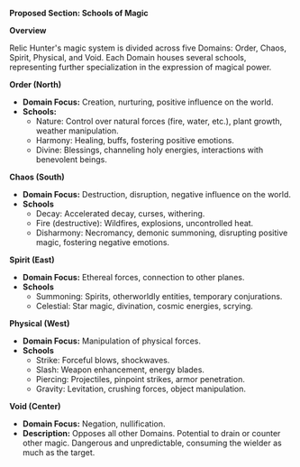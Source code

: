 **Proposed Section: Schools of Magic**

**Overview**

Relic Hunter's magic system is divided across five Domains: Order, Chaos, Spirit, Physical, and Void. Each Domain houses several schools, representing further specialization in the expression of magical power.

**Order (North)**

- **Domain Focus:** Creation, nurturing, positive influence on the world.
- **Schools:**
    - Nature: Control over natural forces (fire, water, etc.), plant growth, weather manipulation.
    - Harmony: Healing, buffs, fostering positive emotions.
    - Divine: Blessings, channeling holy energies, interactions with benevolent beings.

**Chaos (South)**

- **Domain Focus:** Destruction, disruption, negative influence on the world.
- **Schools**
    - Decay: Accelerated decay, curses, withering.
    - Fire (destructive): Wildfires, explosions, uncontrolled heat.
    - Disharmony: Necromancy, demonic summoning, disrupting positive magic, fostering negative emotions.

**Spirit (East)**

- **Domain Focus:** Ethereal forces, connection to other planes.
- **Schools**
    - Summoning: Spirits, otherworldly entities, temporary conjurations.
    - Celestial: Star magic, divination, cosmic energies, scrying.

**Physical (West)**

- **Domain Focus:** Manipulation of physical forces.
- **Schools**
    - Strike: Forceful blows, shockwaves.
    - Slash: Weapon enhancement, energy blades.
    - Piercing: Projectiles, pinpoint strikes, armor penetration.
    - Gravity: Levitation, crushing forces, object manipulation.

**Void (Center)**

- **Domain Focus:** Negation, nullification.
- **Description:** Opposes all other Domains. Potential to drain or counter other magic. Dangerous and unpredictable, consuming the wielder as much as the target.